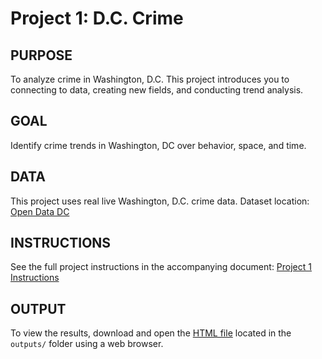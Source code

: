 # Project 1: D.C. Crime

## PURPOSE 
To analyze crime in Washington, D.C. This project introduces you to connecting to data, creating new fields, and conducting trend analysis.

## GOAL
Identify crime trends in Washington, DC over behavior, space, and time.

## DATA
This project uses real live Washington, D.C. crime data.
Dataset location: [Open Data DC](https://opendata.dc.gov/)

## INSTRUCTIONS
See the full project instructions in the accompanying document: [Project 1 Instructions](instructions/Project1_Instructions.pdf)

## OUTPUT
To view the results, download and open the [HTML file](outputs/JLC245_Project1_Klein.html) located in the `outputs/` folder using a web browser.
